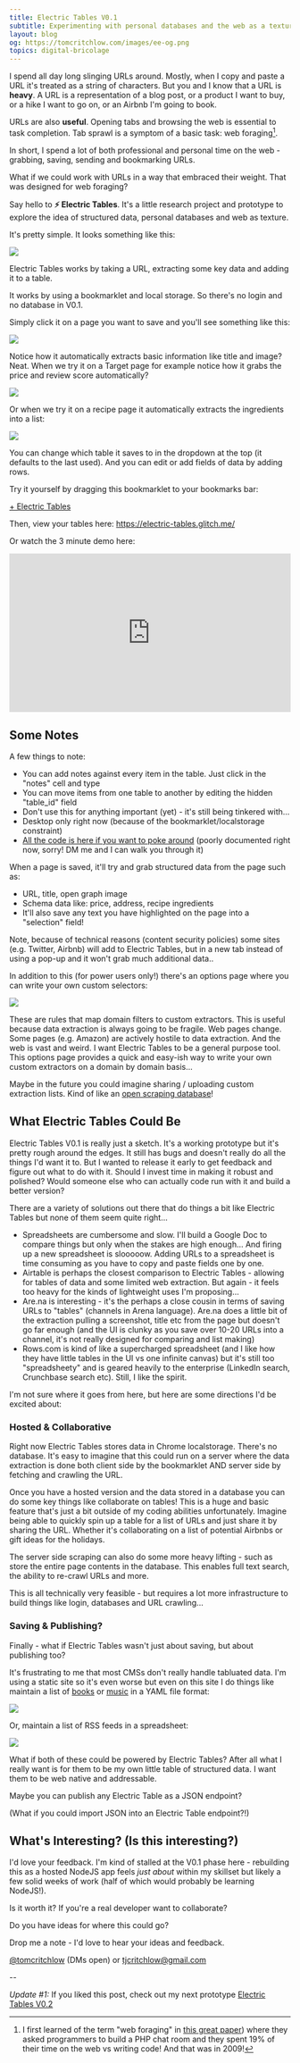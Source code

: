 ```yaml
---
title: Electric Tables V0.1
subtitle: Experimenting with personal databases and the web as a texture
layout: blog
og: https://tomcritchlow.com/images/ee-og.png
topics: digital-bricolage
---
```


I spend all day long slinging URLs around. Mostly, when I copy and paste a URL it's treated as a string of characters. But you and I know that a URL is **heavy**. A URL is a representation of a blog post, or a product I want to buy, or a hike I want to go on, or an Airbnb I'm going to book.

URLs are also **useful**. Opening tabs and browsing the web is essential to task completion. Tab sprawl is a symptom of a basic task: web foraging[^foraging].

[^foraging]: I first learned of the term "web foraging" in [this great paper](https://joelbrandt.com/publications/brandt_chi2009_programmer_web_use.pdf)) where they asked programmers to build a PHP chat room and they spent 19% of their time on the web vs writing code! And that was in 2009!

In short, I spend a lot of both professional and personal time on the web - grabbing, saving, sending and bookmarking URLs.

What if we could work with URLs in a way that embraced their weight. That was designed for web foraging?

Say hello to **⚡ Electric Tables**. It's a little research project and prototype to explore the idea of structured data, personal databases and web as texture.

It's pretty simple. It looks something like this:

![](/images/electrictables-asheville.png)

Electric Tables works by taking a URL, extracting some key data and adding it to a table.

It works by using a bookmarklet and local storage. So there's no login and no database in V0.1.

Simply click it on a page you want to save and you'll see something like this:

![](/images/electrictables-tomcritchlow.png)

Notice how it automatically extracts basic information like title and image? Neat. When we try it on a Target page for example notice how it grabs the price and review score automatically?

![](/images/electrictables-target.png)

Or when we try it on a recipe page it automatically extracts the ingredients into a list:

![](/images/electrictables-recipe.png)

You can change which table it saves to in the dropdown at the top (it defaults to the last used). And you can edit or add fields of data by adding rows.

Try it yourself by dragging this bookmarklet to your bookmarks bar:

<a href="javascript:(function(){ document.addEventListener(&quot;securitypolicyviolation&quot;, function(e) { var data = {}; data[&quot;url&quot;] = encodeURIComponent(window.location); data[&quot;title&quot;] = encodeURIComponent(document.title); if(window.getSelection().toString() != ''){ data[&quot;selection&quot;] = window.getSelection(); } var params_url = &quot;https://electric-tables.glitch.me/?&quot;; for (const [key, value] of Object.entries(data)){ params_url += key +&quot;=&quot;+ value+&quot;&amp;&quot;; }; window.open(params_url,&quot;electric tables&quot;); }); var markup = document.documentElement.innerHTML; var outerdiv = document.createElement(&quot;div&quot;); outerdiv.setAttribute( &quot;style&quot;, &quot;position:fixed;width:450px;top:30px;right:30px;background-color:white;z-index:2147483647;border-radius:10px;box-shadow:2px 2px 8px 0 rgb(0 0 0 / 20%);&quot; ); outerdiv.setAttribute(&quot;id&quot;, &quot;electrictables&quot;); var closebutton = document.createElement(&quot;button&quot;); closebutton.setAttribute( &quot;style&quot;, &quot;all:revert;position:fixed;top:40px;right:40px;margin:10px;padding:5px;border:1px solid white;border-radius:5px;color:white;background-color:#35092C&quot; ); closebutton.innerHTML = &quot;close&quot;; closebutton.setAttribute(&quot;href&quot;, &quot;#&quot;); closebutton.onclick = function () { document.getElementById(&quot;electrictables&quot;).remove(); }; var iframe = document.createElement(&quot;iframe&quot;); iframe.src = &quot;https://electric-tables.glitch.me/add-v0.1.html?url=&quot;+encodeURIComponent(window.location); iframe.setAttribute(&quot;id&quot;, &quot;myiframe&quot;); iframe.setAttribute(&quot;style&quot;, &quot;width:100%;height:600px;border:none&quot;); outerdiv.appendChild(iframe); outerdiv.appendChild(closebutton); document.body.appendChild(outerdiv); const myInterval = setInterval(myTimer, 1000); function myTimer() { var myIframe = document.getElementById('myiframe'); var isLoaded = myIframe.getAttribute('data-isloaded'); if(isLoaded != '1'){ console.log('iframe failed to load'); } else { console.log('iframe loaded'); iframe.contentWindow.postMessage({call:'sendValue', value: markup}, '*'); myStopFunction(); }}; function myStopFunction() { clearInterval(myInterval); }; window.addEventListener(&quot;message&quot;, receiveMessage, false); function receiveMessage(event){ var myMsg = event.data; if(myMsg == '1'){ document.getElementById(&quot;myiframe&quot;).setAttribute(&quot;data-isloaded&quot;,&quot;1&quot;); }; }; })(); " id="bookmarklet_link">+ Electric Tables</a>

Then, view your tables here: <https://electric-tables.glitch.me/>

Or watch the 3 minute demo here:

<div style="position: relative; padding-bottom: 56.25%; height: 0;"><iframe style="position: absolute; top: 0; left: 0; width: 100%; height: 100%; border: 0;" src="https://www.tella.tv/video/ckyvuwb44000109jn6z1ogh3e/embed" allowfullscreen allowtransparency></iframe></div>

## Some Notes

A few things to note:

- You can add notes against every item in the table. Just click in the "notes" cell and type
- You can move items from one table to another by editing the hidden "table_id" field
- Don't use this for anything important (yet) - it's still being tinkered with...
- Desktop only right now (because of the bookmarklet/localstorage constraint)
- [All the code is here if you want to poke around](https://glitch.com/edit/#!/electric-tables) (poorly documented right now, sorry! DM me and I can walk you through it)

When a page is saved, it'll try and grab structured data from the page such as:
- URL, title, open graph image
- Schema data like: price, address, recipe ingredients
- It'll also save any text you have highlighted on the page into a "selection" field!

Note, because of technical reasons (content security policies) some sites (e.g. Twitter, Airbnb) will add to Electric Tables, but in a new tab instead of using a pop-up and it won't grab much additional data..

In addition to this (for power users only!) there's an options page where you can write your own custom selectors:

![](/images/ee-selectors.png)

These are rules that map domain filters to custom extractors. This is useful because data extraction is always going to be fragile. Web pages change. Some pages (e.g. Amazon) are actively hostile to data extraction. And the web is vast and weird. I want Electric Tables to be a general purpose tool. This options page provides a quick and easy-ish way to write your own custom extractors on a domain by domain basis...

Maybe in the future you could imagine sharing / uploading custom extraction lists. Kind of like an [open scraping database](https://tomcritchlow.com/2021/03/29/open-scraping-database/)!

## What Electric Tables Could Be

Electric Tables V0.1 is really just a sketch. It's a working prototype but it's pretty rough around the edges. It still has bugs and doesn't really do all the things I'd want it to. But I wanted to release it early to get feedback and figure out what to do with it. Should I invest time in making it robust and polished? Would someone else who can actually code run with it and build a better version?

There are a variety of solutions out there that do things a bit like Electric Tables but none of them seem quite right...

- Spreadsheets are cumbersome and slow. I'll build a Google Doc to compare things but only when the stakes are high enough... And firing up a new spreadsheet is slooooow. Adding URLs to a spreadsheet is time consuming as you have to copy and paste fields one by one.
- Airtable is perhaps the closest comparison to Electric Tables - allowing for tables of data and some limited web extraction. But again - it feels too heavy for the kinds of lightweight uses I'm proposing...
- Are.na is interesting - it's the perhaps a close cousin in terms of saving URLs to "tables" (channels in Arena language). Are.na does a little bit of the extraction pulling a screenshot, title etc from the page but doesn't go far enough (and the UI is clunky as you save over 10-20 URLs into a channel, it's not really designed for comparing and list making)
- Rows.com is kind of like a supercharged spreadsheet (and I like how they have little tables in the UI vs one infinite canvas) but it's still too "spreadsheety" and is geared heavily to the enterprise (LinkedIn search, Crunchbase search etc). Still, I like the spirit.

I'm not sure where it goes from here, but here are some directions I'd be excited about:

### Hosted & Collaborative

Right now Electric Tables stores data in Chrome localstorage. There's no database. It's easy to imagine that this could run on a server where the data extraction is done both client side by the bookmarklet AND server side by fetching and crawling the URL.

Once you have a hosted version and the data stored in a database you can do some key things like collaborate on tables! This is a huge and basic feature that's just a bit outside of my coding abilities unfortunately. Imagine being able to quickly spin up a table for a list of URLs and just share it by sharing the URL. Whether it's collaborating on a list of potential Airbnbs or gift ideas for the holidays.

The server side scraping can also do some more heavy lifting - such as store the entire page contents in the database. This enables full text search, the ability to re-crawl URLs and more.

This is all technically very feasible - but requires a lot more infrastructure to build things like login, databases and URL crawling...

### Saving & Publishing?

Finally - what if Electric Tables wasn't just about saving, but about publishing too?

It's frustrating to me that most CMSs don't really handle tabluated data. I'm using a static site so it's even worse but even on this site I do things like maintain a list of [books](https://tomcritchlow.com/wiki/books/books-read/) or [music](https://tomcritchlow.com/wiki/music/music-discoveries/) in a YAML file format:

![](/images/yaml-ugh.png)

Or, maintain a list of RSS feeds in a spreadsheet:

![](/images/rss-screenshot.png)

What if both of these could be powered by Electric Tables? After all what I really want is for them to be my own little table of structured data. I want them to be web native and addressable.

Maybe you can publish any Electric Table as a JSON endpoint?

(What if you could import JSON into an Electric Table endpoint?!)

## What's Interesting? (Is this interesting?)

I'd love your feedback. I'm kind of stalled at the V0.1 phase here - rebuilding this as a hosted NodeJS app feels *just about* within my skillset but likely a few solid weeks of work (half of which would probably be learning NodeJS!).

Is it worth it? If you're a real developer want to collaborate?

Do you have ideas for where this could go?

Drop me a note - I'd love to hear your ideas and feedback.

[@tomcritchlow](https://twitter.com/tomcritchlow) (DMs open) or tjcritchlow@gmail.com

--

*Update #1:* If you liked this post, check out my next prototype [Electric Tables V0.2](https://tomcritchlow.com/2022/02/07/electric-tables-v2/)